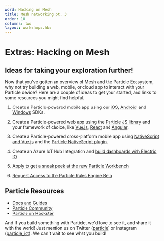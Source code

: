 ```yaml
---
word: Hacking on Mesh
title: Mesh networking pt. 3
order: 10
columns: two
layout: workshops.hbs
---
```


# Extras: Hacking on Mesh

## Ideas for taking your exploration further!

Now that you've gotten an overview of Mesh and the Particle Ecosystem, why not try building a web, mobile, or cloud app to interact with your Particle device? Here are a couple of ideas to get your started, and links to some resources you might find helpful.

1.  Create a Particle-powered mobile app using our [iOS](https://docs.particle.io/reference/ios/), [Android](https://docs.particle.io/reference/android/), and [Windows](https://docs.particle.io/reference/windows/) SDKs.

2.  Create a Particle-powered web app using the [Particle JS library](https://docs.particle.io/reference/javascript/) and your framework of choice, like [Vue.js](https://vuejs.org/), [React](https://reactjs.org/) and [Angular](https://angular.io/).

3.  Create a Particle-powered cross-platform mobile app using [NativeScript and Vue.js](https://www.nativescript.org/vue) and the [Particle NativeScript plugin](https://market.nativescript.org/plugins/nativescript-particle).

4.  Create an Azure IoT Hub Integration and [build dashboards with Electric IO](https://blog.particle.io/2018/09/28/create-the-dashboard-of-your-dreams-with-particle-electric-io/)

5.  [Apply to get a sneak peek at the new Particle Workbench](https://www.particle.io/workbench/apply/)

6.  [Request Access to the Particle Rules Engine Beta](https://www.particle.io/iot-rules-engine)

## Particle Resources

- [Docs and Guides](https://docs.particle.io/)
- [Particle Community](https://community.particle.io/)
- [Particle on Hackster](https://www.hackster.io/particle)

And If you build something with Particle, we'd love to see it, and share it with the world! Just mention us on Twitter ([particle](https://twitter.com/particle)) or Instagram ([particle_iot](https://www.instagram.com/particle_iot)). We can't wait to see what you build!
